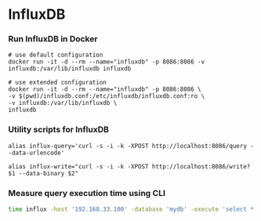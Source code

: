 # InfluxDB

### Run InfluxDB in Docker

```
# use default configuration
docker run -it -d --rm --name="influxdb" -p 8086:8086 -v influxdb:/var/lib/influxdb influxdb
```

```
# use extended configuration
docker run -it -d --rm --name="influxdb" -p 8086:8086 \
-v $(pwd)/influxdb.conf:/etc/influxdb/influxdb.conf:ro \
-v influxdb:/var/lib/influxdb \
influxdb
```

### Utility scripts for InfluxDB

```
alias influx-query='curl -s -i -k -XPOST http://localhost:8086/query --data-urlencode'
```

```
alias influx-write="curl -s -i -k -XPOST http://localhost:8086/write?$1 --data-binary $2"
```

### Measure query execution time using CLI

```bash
time influx -host '192.168.33.100' -database 'mydb' -execute 'select * from memory_stats LIMIT 100'
```


